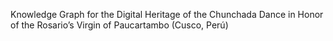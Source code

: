Knowledge Graph for the Digital Heritage of the Chunchada Dance in Honor of the Rosario’s Virgin of Paucartambo (Cusco, Perú)